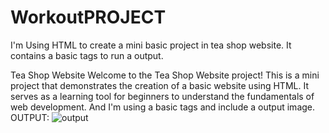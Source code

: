 # WorkoutPROJECT
I'm Using HTML to create a mini basic project in tea shop website. It contains a basic tags to run a output.

Tea Shop Website
Welcome to the Tea Shop Website project! This is a mini project that demonstrates the creation of a basic website using HTML. 
It serves as a learning tool for beginners to understand the fundamentals of web development.
And I'm using a basic tags and include a output image.
OUTPUT: 
![output](https://github.com/user-attachments/assets/08fc715c-ebe0-41cb-99d9-96deec5065a2)
